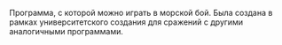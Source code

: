 Программа, с которой можно играть в морской бой. Была создана в рамках университетского создания для сражений с другими аналогичными программами. 
